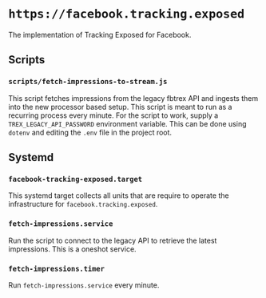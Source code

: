 # `https://facebook.tracking.exposed`

The implementation of Tracking Exposed for Facebook.

## Scripts

### `scripts/fetch-impressions-to-stream.js`

This script fetches impressions from the legacy fbtrex API and ingests them into the new processor based setup. This script is meant to run as a recurring process every minute. For the script to work, supply a `TREX_LEGACY_API_PASSWORD` environment variable. This can be done using `dotenv` and editing the `.env` file in the project root.

## Systemd

### `facebook-tracking-exposed.target`

This systemd target collects all units that are require to operate the infrastructure for `facebook.tracking.exposed`.

### `fetch-impressions.service`

Run the script to connect to the legacy API to retrieve the latest impressions. This is a oneshot service.

### `fetch-impressions.timer`

Run `fetch-impressions.service` every minute.
